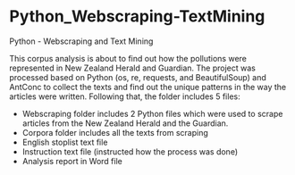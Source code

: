 # Python_Webscraping-TextMining
Python - Webscraping and Text Mining

This corpus analysis is about to find out how the pollutions were represented in New Zealand Herald and Guardian. The project was processed based on Python (os, re, requests, and BeautifulSoup) and AntConc to collect the texts and find out the unique patterns in the way the articles were written. Following that, the folder includes 5 files:

- Webscraping folder includes 2 Python files which were used to scrape articles from the New Zealand Herald and the Guardian.
- Corpora folder includes all the texts from scraping
- English stoplist text file
- Instruction text file (instructed how the process was done)
- Analysis report in Word file
